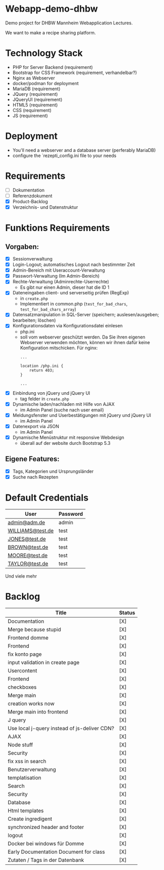 # Webapp-demo-dhbw
Demo project for DHBW Mannheim Webapplication Lectures.

We want to make a recipe sharing platform.

# Technology Stack
- PHP for Server Backend (requirement)
- Bootstrap for CSS Framework (requirement, verhandelbar?)
- Nginx as Webserver
- docker/podman for deployment
- MariaDB (requirement)
- JQuery (requirement)
- JQueryUI (requirement)
- HTML5 (requirement)
- CSS (requirement)
- JS (requirement)

# Deployment
- You'll need a webserver and a database server (perferably MariaDB)
- configure the `rezepti_config.ini file to your needs

# Requirements
- [ ] Dokumentation 
- [ ] Referenzdokument
- [X] Product-Backlog
- [X] Verzeichnis- und Datenstruktur

# Funktions Requirements
## Vorgaben:
- [X] Sessionverwaltung
- [X] Login-Logout; automatisches Logout nach bestimmter Zeit
- [X] Admin-Bereich mit Useraccount-Verwaltung
- [X] Passwort-Verwaltung (Im Admin-Bereich)
- [X] Rechte-Verwaltung (Adminrechte-Userrechte)
    - Es gibt nur einen Admin, dieser hat die ID 1
- [X] Dateneingaben client- und serverseitig prüfen (RegExp)
    - in `create.php`
    - Implementiert in common.php (`test_for_bad_chars`, `test_for_bad_chars_array`)
- [X] Datensatzmanipulation in SQL-Server (speichern; auslesen/ausgeben; bearbeiten; löschen)
- [X] Konfigurationsdaten via Konfigurationsdatei einlesen
    - php.ini
    - soll vom webserver geschützt werden. Da Sie ihren eigenen Webserver verwenden möchten,
      können wir ihnen dafür keine Konfiguration mitschicken.
      Für nginx:
      ```
      ...

      location /php.ini {
          return 403;
      }

      ...
      ```
- [X] Einbindung von jQuery und jQuery UI
    - tag felder in `create.php`
- [X] Dynamische laden/nachladen mit Hilfe von AJAX
    - im Admin Panel (suche nach user email)
- [X] Meldungsfenster und Userbestätigungen mit jQuery und jQuery UI
    - im Admin Panel
- [X] Datenexport via JSON
    - im Admin Panel
- [X] Dynamische Menüstruktur mit responsive Webdesign
    - überall auf der website durch Bootstrap 5.3
## Eigene Features:
- [X] Tags, Kategorien und Ursprungsländer
- [X] Suche nach Rezepten

# Default Credentials
| User             | Password |
|------------------|----------|
| admin@adm.de     | admin    |
| WILLIAMS@test.de | test     |
| JONES@test.de    | test     |
| BROWN@test.de    | test     |
| MOORE@test.de    | test     |
| TAYLOR@test.de   | test     |

Und viele mehr

# Backlog
| Title                                        | Status |
|----------------------------------------------|--------|
| Documentation                                | [X]    |
| Merge because stupid                         | [X]    |
| Frontend domme                               | [X]    |
| Frontend                                     | [X]    |
| fix konto page                               | [X]    |
| input validation in create page              | [X]    |
| Usercontent                                  | [X]    |
| Frontend                                     | [X]    |
| checkboxes                                   | [X]    |
| Merge main                                   | [X]    |
| creation works now                           | [X]    |
| Merge main into frontend                     | [X]    |
| J query                                      | [X]    |
| Use local j-query instead of js-deliver CDN? | [X]    |
| AJAX                                         | [X]    |
| Node stuff                                   | [X]    |
| Security                                     | [X]    |
| fix xss in search                            | [X]    |
| Benutzerverwaltung                           | [X]    |
| templatisation                               | [X]    |
| Search                                       | [X]    |
| Security                                     | [X]    |
| Database                                     | [X]    |
| Html templates                               | [X]    |
| Create ingredigent                           | [X]    |
| synchronized header and footer               | [X]    |
| logout                                       | [X]    |
| Docker bei windows für Domme                 | [X]    |
| Early Documentation Document for class       | [X]    |
| Zutaten / Tags in der Datenbank              | [X]    |
